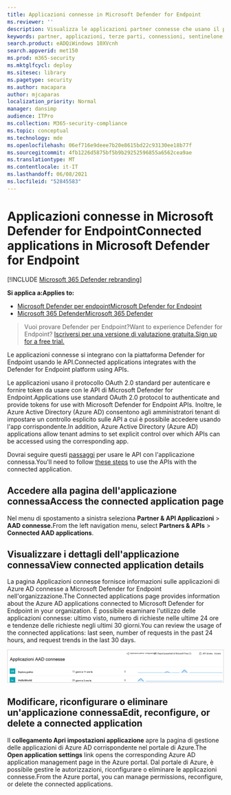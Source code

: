 ```yaml
---
title: Applicazioni connesse in Microsoft Defender for Endpoint
ms.reviewer: ''
description: Visualizza le applicazioni partner connesse che usano il protocollo OAuth 2.0 standard per autenticare e fornire token da usare con Le API di Microsoft Defender for Endpoint.
keywords: partner, applicazioni, terze parti, connessioni, sentinelone, lookout, bitdefender, corrata, morphisec, paloalto, ziften, meglio mobile
search.product: eADQiWindows 10XVcnh
search.appverid: met150
ms.prod: m365-security
ms.mktglfcycl: deploy
ms.sitesec: library
ms.pagetype: security
ms.author: macapara
author: mjcaparas
localization_priority: Normal
manager: dansimp
audience: ITPro
ms.collection: M365-security-compliance
ms.topic: conceptual
ms.technology: mde
ms.openlocfilehash: 06ef716e9deee7b20e8615bd22c93130ee18b77f
ms.sourcegitcommit: 4fb1226d5875bf5b9b29252596855a6562cea9ae
ms.translationtype: MT
ms.contentlocale: it-IT
ms.lasthandoff: 06/08/2021
ms.locfileid: "52845583"
---
```

# <a name="connected-applications-in-microsoft-defender-for-endpoint"></a><span data-ttu-id="70c5e-104">Applicazioni connesse in Microsoft Defender for Endpoint</span><span class="sxs-lookup"><span data-stu-id="70c5e-104">Connected applications in Microsoft Defender for Endpoint</span></span>

[!INCLUDE [Microsoft 365 Defender rebranding](../../includes/microsoft-defender.md)]

<span data-ttu-id="70c5e-105">**Si applica a:**</span><span class="sxs-lookup"><span data-stu-id="70c5e-105">**Applies to:**</span></span>
- [<span data-ttu-id="70c5e-106">Microsoft Defender per endpoint</span><span class="sxs-lookup"><span data-stu-id="70c5e-106">Microsoft Defender for Endpoint</span></span>](https://go.microsoft.com/fwlink/p/?linkid=2154037)
- [<span data-ttu-id="70c5e-107">Microsoft 365 Defender</span><span class="sxs-lookup"><span data-stu-id="70c5e-107">Microsoft 365 Defender</span></span>](https://go.microsoft.com/fwlink/?linkid=2118804)


><span data-ttu-id="70c5e-108">Vuoi provare Defender per Endpoint?</span><span class="sxs-lookup"><span data-stu-id="70c5e-108">Want to experience Defender for Endpoint?</span></span> [<span data-ttu-id="70c5e-109">Iscriversi per una versione di valutazione gratuita.</span><span class="sxs-lookup"><span data-stu-id="70c5e-109">Sign up for a free trial.</span></span>](https://www.microsoft.com/microsoft-365/windows/microsoft-defender-atp?ocid=docs-wdatp-assignaccess-abovefoldlink)

<span data-ttu-id="70c5e-110">Le applicazioni connesse si integrano con la piattaforma Defender for Endpoint usando le API.</span><span class="sxs-lookup"><span data-stu-id="70c5e-110">Connected applications integrates with the Defender for Endpoint platform using APIs.</span></span> 

<span data-ttu-id="70c5e-111">Le applicazioni usano il protocollo OAuth 2.0 standard per autenticare e fornire token da usare con le API di Microsoft Defender for Endpoint.</span><span class="sxs-lookup"><span data-stu-id="70c5e-111">Applications use standard OAuth 2.0 protocol to authenticate and provide tokens for use with Microsoft Defender for Endpoint APIs.</span></span>  <span data-ttu-id="70c5e-112">Inoltre, le Azure Active Directory (Azure AD) consentono agli amministratori tenant di impostare un controllo esplicito sulle API a cui è possibile accedere usando l'app corrispondente.</span><span class="sxs-lookup"><span data-stu-id="70c5e-112">In addition, Azure Active Directory (Azure AD) applications allow tenant admins to set explicit control over which APIs can be accessed using the corresponding app.</span></span>
 
<span data-ttu-id="70c5e-113">Dovrai seguire questi [passaggi](/microsoft-365/security/defender-endpoint/apis-intro) per usare le API con l'applicazione connessa.</span><span class="sxs-lookup"><span data-stu-id="70c5e-113">You'll need to follow [these steps](/microsoft-365/security/defender-endpoint/apis-intro) to use the APIs with the connected application.</span></span>
 
## <a name="access-the-connected-application-page"></a><span data-ttu-id="70c5e-114">Accedere alla pagina dell'applicazione connessa</span><span class="sxs-lookup"><span data-stu-id="70c5e-114">Access the connected application page</span></span>
<span data-ttu-id="70c5e-115">Nel menu di spostamento a sinistra seleziona **Partner & API Applicazioni**  >  **AAD connesse.**</span><span class="sxs-lookup"><span data-stu-id="70c5e-115">From the left navigation menu, select **Partners & APIs** > **Connected AAD applications**.</span></span>

 
## <a name="view-connected-application-details"></a><span data-ttu-id="70c5e-116">Visualizzare i dettagli dell'applicazione connessa</span><span class="sxs-lookup"><span data-stu-id="70c5e-116">View connected application details</span></span>
<span data-ttu-id="70c5e-117">La pagina Applicazioni connesse fornisce informazioni sulle applicazioni di Azure AD connesse a Microsoft Defender for Endpoint nell'organizzazione.</span><span class="sxs-lookup"><span data-stu-id="70c5e-117">The Connected applications page provides information about the Azure AD applications connected to Microsoft Defender for Endpoint in your organization.</span></span> <span data-ttu-id="70c5e-118">È possibile esaminare l'utilizzo delle applicazioni connesse: ultimo visto, numero di richieste nelle ultime 24 ore e tendenze delle richieste negli ultimi 30 giorni.</span><span class="sxs-lookup"><span data-stu-id="70c5e-118">You can review the usage of the connected applications: last seen, number of requests in the past 24 hours, and request trends in the last 30 days.</span></span>

![Immagine delle app connesse](images/connected-apps.png)
 
## <a name="edit-reconfigure-or-delete-a-connected-application"></a><span data-ttu-id="70c5e-120">Modificare, riconfigurare o eliminare un'applicazione connessa</span><span class="sxs-lookup"><span data-stu-id="70c5e-120">Edit, reconfigure, or delete a connected application</span></span>
<span data-ttu-id="70c5e-121">Il **collegamento Apri impostazioni applicazione** apre la pagina di gestione delle applicazioni di Azure AD corrispondente nel portale di Azure.</span><span class="sxs-lookup"><span data-stu-id="70c5e-121">The **Open application settings** link opens the corresponding Azure AD application management page in the Azure portal.</span></span> <span data-ttu-id="70c5e-122">Dal portale di Azure, è possibile gestire le autorizzazioni, riconfigurare o eliminare le applicazioni connesse.</span><span class="sxs-lookup"><span data-stu-id="70c5e-122">From the Azure portal, you can manage permissions, reconfigure, or delete the connected applications.</span></span>
